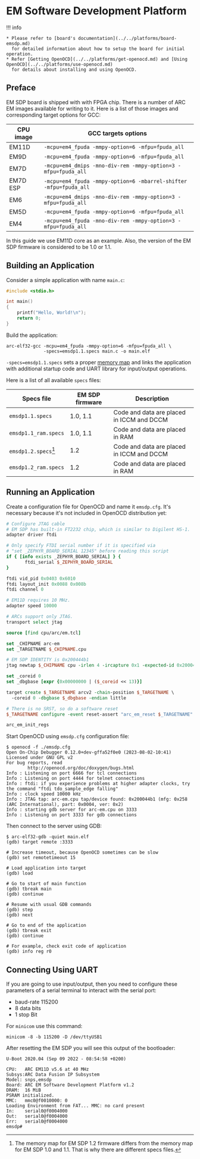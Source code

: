 # EM Software Development Platform

!!! info

    * Please refer to [board's documentation](../../platforms/board-emsdp.md)
      for detailed information about how to setup the board for initial operation.
    * Refer [Getting OpenOCD](../../platforms/get-openocd.md) and [Using OpenOCD](../../platforms/use-openocd.md)
      for details about installing and using OpenOCD.

## Preface

EM SDP board is shipped with with FPGA chip. There is a number of ARC EM images
available for writing to it. Here is a list of those images and corresponding
target options for GCC:

| CPU image | GCC targets options                                               |
|-----------|-------------------------------------------------------------------|
| EM11D     | `-mcpu=em4_fpuda -mmpy-option=6 -mfpu=fpuda_all`                  |
| EM9D      | `-mcpu=em4_fpuda -mmpy-option=6 -mfpu=fpuda_all`                  |
| EM7D      | `-mcpu=em4_dmips -mno-div-rem -mmpy-option=3 -mfpu=fpuda_all`     |
| EM7D ESP  | `-mcpu=em4_fpuda -mmpy-option=6 -mbarrel-shifter -mfpu=fpuda_all` |
| EM6       | `-mcpu=em4_dmips -mno-div-rem -mmpy-option=3 -mfpu=fpuda_all`     |
| EM5D      | `-mcpu=em4_fpuda -mmpy-option=6 -mfpu=fpuda_all`                  |
| EM4       | `-mcpu=em4_fpuda -mno-div-rem -mmpy-option=3 -mfpu=fpuda_all`     |

In this guide we use EM11D core as an example. Also, the version of the EM SDP
firmware is considered to be 1.0 or 1.1.

## Building an Application

Consider a simple application with name `main.c`:

```c
#include <stdio.h>

int main()
{
    printf("Hello, World!\n");
    return 0;
}
```

Build the application:

```shell
arc-elf32-gcc -mcpu=em4_fpuda -mmpy-option=6 -mfpu=fpuda_all \
              -specs=emsdp1.1.specs main.c -o main.elf
```

`-specs=emsdp1.1.specs` sets a proper [memory map](../general/memory.md) and links the
application with additional startup code and UART library for input/output
operations.

Here is a list of all available `specs` files:

| Specs file           | EM SDP firmware | Description                               |
|----------------------|-----------------|-------------------------------------------|
| `emsdp1.1.specs`     | 1.0, 1.1        | Code and data are placed in ICCM and DCCM |
| `emsdp1.1_ram.specs` | 1.0, 1.1        | Code and data are placed in RAM           |
| `emsdp1.2.specs`[^1] | 1.2             | Code and data are placed in ICCM and DCCM |
| `emsdp1.2_ram.specs` | 1.2             | Code and data are placed in RAM           |

[^1]:
    The memory map for EM SDP 1.2 firmware differs from the memory map for
    EM SDP 1.0 and 1.1. That is why there are different specs files.

## Running an Application

Create a configuration file for OpenOCD and name it `emsdp.cfg`. It's necessary
because it's not included in OpenOCD distribution yet:

```tcl
# Configure JTAG cable
# EM SDP has built-in FT2232 chip, which is similar to Digilent HS-1.
adapter driver ftdi

# Only specify FTDI serial number if it is specified via
# "set _ZEPHYR_BOARD_SERIAL 12345" before reading this script
if { [info exists _ZEPHYR_BOARD_SERIAL] } {
       ftdi_serial $_ZEPHYR_BOARD_SERIAL
}

ftdi vid_pid 0x0403 0x6010
ftdi layout_init 0x0088 0x008b
ftdi channel 0

# EM11D requires 10 MHz.
adapter speed 10000

# ARCs support only JTAG.
transport select jtag

source [find cpu/arc/em.tcl]

set _CHIPNAME arc-em
set _TARGETNAME $_CHIPNAME.cpu

# EM SDP IDENTITY is 0x200444b1
jtag newtap $_CHIPNAME cpu -irlen 4 -ircapture 0x1 -expected-id 0x200044b1

set _coreid 0
set _dbgbase [expr {0x00000000 | ($_coreid << 13)}]

target create $_TARGETNAME arcv2 -chain-position $_TARGETNAME \
  -coreid 0 -dbgbase $_dbgbase -endian little

# There is no SRST, so do a software reset
$_TARGETNAME configure -event reset-assert "arc_em_reset $_TARGETNAME"

arc_em_init_regs
```

Start OpenOCD using `emsdp.cfg` configuration file:

```text
$ openocd -f ./emsdp.cfg
Open On-Chip Debugger 0.12.0+dev-gffa52f0e0 (2023-08-02-10:41)
Licensed under GNU GPL v2
For bug reports, read
        http://openocd.org/doc/doxygen/bugs.html
Info : Listening on port 6666 for tcl connections
Info : Listening on port 4444 for telnet connections
Info : ftdi: if you experience problems at higher adapter clocks, try the command "ftdi tdo_sample_edge falling"
Info : clock speed 10000 kHz
Info : JTAG tap: arc-em.cpu tap/device found: 0x200044b1 (mfg: 0x258 (ARC International), part: 0x0004, ver: 0x2)
Info : starting gdb server for arc-em.cpu on 3333
Info : Listening on port 3333 for gdb connections
```

Then connect to the server using GDB:

```text
$ arc-elf32-gdb -quiet main.elf
(gdb) target remote :3333

# Increase timeout, because OpenOCD sometimes can be slow
(gdb) set remotetimeout 15

# Load application into target
(gdb) load

# Go to start of main function
(gdb) tbreak main
(gdb) continue

# Resume with usual GDB commands
(gdb) step
(gdb) next

# Go to end of the application
(gdb) tbreak exit
(gdb) continue

# For example, check exit code of application
(gdb) info reg r0
```

## Connecting Using UART

If you are going to use input/output, then you need to configure these
parameters of a serial terminal to interact with the serial port:

* baud-rate 115200
* 8 data bits
* 1 stop Bit

For `minicom` use this command:

```shell
minicom -8 -b 115200 -D /dev/ttyUSB1
```

After resetting the EM SDP you will see this output of the bootloader:

```text
U-Boot 2020.04 (Sep 09 2022 - 08:54:58 +0200)

CPU:   ARC EM11D v5.6 at 40 MHz
Subsys:ARC Data Fusion IP Subsystem
Model: snps,emsdp
Board: ARC EM Software Development Platform v1.2
DRAM:  16 MiB
PSRAM initialized.
MMC:   mmc0@f0010000: 0
Loading Environment from FAT... MMC: no card present
In:    serial0@f0004000
Out:   serial0@f0004000
Err:   serial0@f0004000
emsdp#
```
